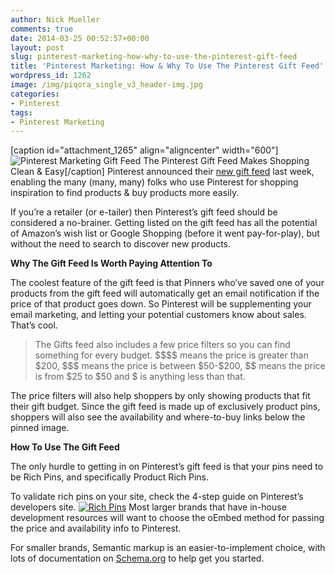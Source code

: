 ```yaml
---
author: Nick Mueller
comments: true
date: 2014-03-25 00:52:57+00:00
layout: post
slug: pinterest-marketing-how-why-to-use-the-pinterest-gift-feed
title: 'Pinterest Marketing: How & Why To Use The Pinterest Gift Feed'
wordpress_id: 1262
image: /img/piqora_single_v3_header-img.jpg
categories:
- Pinterest
tags:
- Pinterest Marketing
---
```


[caption id="attachment_1265" align="aligncenter" width="600"]![Pinterest Marketing Gift Feed](http://blog.piqora.com/wp-content/uploads/2014/03/Pinterest-Gift-Feed1.jpg) The Pinterest Gift Feed Makes Shopping Clean & Easy[/caption]
Pinterest announced their [new gift feed](http://businessblog.pinterest.com/post/79428722051/a-feed-just-for-shopping) last week, enabling the many (many, many) folks who use Pinterest for shopping inspiration to find products & buy products more easily.

If you’re a retailer (or e-tailer) then Pinterest’s gift feed should be considered a no-brainer. Getting listed on the gift feed has all the potential of Amazon’s wish list or Google Shopping (before it went pay-for-play), but without the need to search to discover new products. 

**Why The Gift Feed Is Worth Paying Attention To**

The coolest feature of the gift feed is that Pinners who’ve saved one of your products from the gift feed will automatically get an email notification if the price of that product goes down. So Pinterest will be supplementing your email marketing, and letting your potential customers know about sales. That’s cool.





<blockquote>The Gifts feed also includes a few price filters so you can find something for every budget. $$$$ means the price is greater than $200, $$$ means the price is between $50-$200, $$ means the price is from $25 to $50 and $ is anything less than that.</blockquote>





The price filters will also help shoppers by only showing products that fit their gift budget. Since the gift feed is made up of exclusively product pins, shoppers will also see the availability and where-to-buy links below the pinned image.

**How To Use The Gift Feed**

The only hurdle to getting in on Pinterest’s gift feed is that your pins need to be Rich Pins, and specifically Product Rich Pins.

To validate rich pins on your site, check  the 4-step guide on Pinterest’s developers site.
[![Rich Pins](http://blog.piqora.com/wp-content/uploads/2014/03/Rich-Pins.png)](http://blog.piqora.com/wp-content/uploads/2014/03/Rich-Pins.png)
Most larger brands that have in-house development resources will want to choose the oEmbed method for passing the price and availability info to Pinterest.

For smaller brands, Semantic markup is an easier-to-implement choice, with lots of documentation on [Schema.org](http://schema.org/docs/gs.html) to help get you started.
